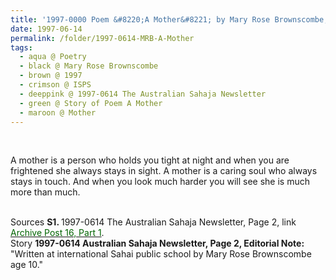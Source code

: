```yaml
---
title: '1997-0000 Poem &#8220;A Mother&#8221; by Mary Rose Brownscombe, ISPS from 1997-0614 The Australian Sahaja Newsletter, Page 2'
date: 1997-06-14
permalink: /folder/1997-0614-MRB-A-Mother
tags:
  - aqua @ Poetry
  - black @ Mary Rose Brownscombe
  - brown @ 1997
  - crimson @ ISPS
  - deeppink @ 1997-0614 The Australian Sahaja Newsletter
  - green @ Story of Poem A Mother
  - maroon @ Mother
---
```


<br>

<p>
A mother is a person who holds you tight at night
and when you are frightened she always stays in sight.
A mother is a caring soul
who always stays in touch.
And when you look much harder you will see
she is much more than much.<br>
</p>

<br>

<wave-list>
<list-title color="DarkSeaGreen" width="55">Sources</list-title>
  <list-item color="BlanchedAlmond"  width="280"><b>S1. </b> 1997-0614 The Australian Sahaja Newsletter, Page 2, link </font> <a href="https://seven-teams.github.io/archives/2023/1214"><font color="DarkGreen">Archive Post 16, Part 1</font></a>.</list-item>
</wave-list>

<br>

<wave-list>
<list-title color="DarkSeaGreen" width="40">Story</list-title>
  <list-item color="BlanchedAlmond"  width="280"><b>1997-0614 Australian Sahaja Newsletter, Page 2, Editorial Note:</b> "Written at international Sahai public school by Mary Rose Brownscombe age 10."</list-item>
</wave-list>